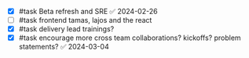 - [x] #task Beta refresh and SRE ✅ 2024-02-26
- [ ] #task frontend tamas, lajos and the react
- [X] #task delivery lead trainings?
- [x] #task encourage more cross team collaborations? kickoffs? problem statements? ✅ 2024-03-04